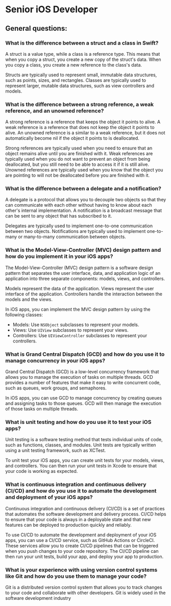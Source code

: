 # Senior iOS Developer

## General questions:


### What is the difference between a struct and a class in Swift?

A struct is a value type, while a class is a reference type. This means that when you copy a struct, you create a new copy of the struct's data. When you copy a class, you create a new reference to the class's data.

Structs are typically used to represent small, immutable data structures, such as points, sizes, and rectangles. Classes are typically used to represent larger, mutable data structures, such as view controllers and models.

### What is the difference between a strong reference, a weak reference, and an unowned reference?

A strong reference is a reference that keeps the object it points to alive. A weak reference is a reference that does not keep the object it points to alive. An unowned reference is a similar to a weak reference, but it does not automatically become nil if the object it points to is deallocated.

Strong references are typically used when you need to ensure that an object remains alive until you are finished with it. Weak references are typically used when you do not want to prevent an object from being deallocated, but you still need to be able to access it if it is still alive. Unowned references are typically used when you know that the object you are pointing to will not be deallocated before you are finished with it.

### What is the difference between a delegate and a notification?

A delegate is a protocol that allows you to decouple two objects so that they can communicate with each other without having to know about each other's internal implementation. A notification is a broadcast message that can be sent to any object that has subscribed to it.

Delegates are typically used to implement one-to-one communication between two objects. Notifications are typically used to implement one-to-many or many-to-many communication between objects.

### What is the Model-View-Controller (MVC) design pattern and how do you implement it in your iOS apps?

The Model-View-Controller (MVC) design pattern is a software design pattern that separates the user interface, data, and application logic of an application into three separate components: models, views, and controllers.

Models represent the data of the application. Views represent the user interface of the application. Controllers handle the interaction between the models and the views.

In iOS apps, you can implement the MVC design pattern by using the following classes:

* Models: Use `NSObject` subclasses to represent your models.
* Views: Use `UIView` subclasses to represent your views.
* Controllers: Use `UIViewController` subclasses to represent your controllers.

### What is Grand Central Dispatch (GCD) and how do you use it to manage concurrency in your iOS apps?

Grand Central Dispatch (GCD) is a low-level concurrency framework that allows you to manage the execution of tasks on multiple threads. GCD provides a number of features that make it easy to write concurrent code, such as queues, work groups, and semaphores.

In iOS apps, you can use GCD to manage concurrency by creating queues and assigning tasks to those queues. GCD will then manage the execution of those tasks on multiple threads.

### What is unit testing and how do you use it to test your iOS apps?

Unit testing is a software testing method that tests individual units of code, such as functions, classes, and modules. Unit tests are typically written using a unit testing framework, such as XCTest.

To unit test your iOS apps, you can create unit tests for your models, views, and controllers. You can then run your unit tests in Xcode to ensure that your code is working as expected.

### What is continuous integration and continuous delivery (CI/CD) and how do you use it to automate the development and deployment of your iOS apps?

Continuous integration and continuous delivery (CI/CD) is a set of practices that automates the software development and delivery process. CI/CD helps to ensure that your code is always in a deployable state and that new features can be deployed to production quickly and reliably.

To use CI/CD to automate the development and deployment of your iOS apps, you can use a CI/CD service, such as GitHub Actions or CircleCI. These services allow you to create CI/CD pipelines that can be triggered when you push changes to your code repository. The CI/CD pipeline can then run your unit tests, build your app, and deploy your app to production.

### What is your experience with using version control systems like Git and how do you use them to manage your code?

Git is a distributed version control system that allows you to track changes to your code and collaborate with other developers. Git is widely used in the software development industry
